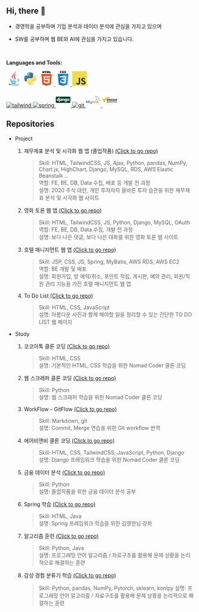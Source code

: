 ## Hi, there 👋  
  

- 경영학을 공부하며 기업 분석과 데이터 분석에 관심을 가지고 있으며
  

- SW를 공부하며 웹 BE와 AI에 관심을 가지고 있습니다.  
  

<br/>  



<p><strong>Languages and Tools:</strong></p>
<p align="left"> 
<a href="https://www.java.com" target="_blank"> <img src="https://raw.githubusercontent.com/devicons/devicon/master/icons/java/java-original.svg" alt="java" width="40" height="40"/></a> <a href="https://www.python.org" target="_blank"> <img src="https://raw.githubusercontent.com/devicons/devicon/master/icons/python/python-original.svg" alt="python" width="40" height="40"/></a> <a href="https://www.w3.org/html/" target="_blank"> <img src="https://raw.githubusercontent.com/devicons/devicon/master/icons/html5/html5-original-wordmark.svg" alt="html5" width="40" height="40"/> </a> <a href="https://www.w3schools.com/css/" target="_blank"> <img src="https://raw.githubusercontent.com/devicons/devicon/master/icons/css3/css3-original-wordmark.svg" alt="css3" width="40" height="40"/> </a> <a href="https://developer.mozilla.org/en-US/docs/Web/JavaScript" target="_blank"> <img src="https://raw.githubusercontent.com/devicons/devicon/master/icons/javascript/javascript-original.svg" alt="javascript" width="40" height="40"/> </a> 
  
  <a href="https://tailwindcss.com/" target="_blank"> <img src="https://www.vectorlogo.zone/logos/tailwindcss/tailwindcss-icon.svg" alt="tailwind" width="40" height="40"/> </a> <a href="https://spring.io/" target="_blank"> <img src="https://www.vectorlogo.zone/logos/springio/springio-icon.svg" alt="spring" width="40" height="40"/> </a> <a href="https://www.djangoproject.com/" target="_blank"> <img src="https://raw.githubusercontent.com/devicons/devicon/master/icons/django/django-original.svg" alt="django" width="40" height="40"/> </a> <a href="https://git-scm.com/" target="_blank"> <img src="https://www.vectorlogo.zone/logos/git-scm/git-scm-icon.svg" alt="git" width="40" height="40"/> </a> <a href="https://www.mysql.com/" target="_blank"> <img src="https://raw.githubusercontent.com/devicons/devicon/master/icons/mysql/mysql-original-wordmark.svg" alt="mysql" width="40" height="40"/> </a> <a href="https://aws.amazon.com" target="_blank"> <img src="https://raw.githubusercontent.com/devicons/devicon/master/icons/amazonwebservices/amazonwebservices-original-wordmark.svg" alt="aws" width="40" height="40"/> </a> 
  </p>

####


## Repositories


- Project

  1. 재무제표 분석 및 시각화 웹 앱 (졸업작품)  [(Click to go repo)](https://github.com/egg528/GraduationProject_FinancialStatementAnalysisWeb)

     > Skill: HTML, TailwindCSS, JS, Ajax, Python, pandas, NumPy, Chart.js, HighChart, Django, MySQL, RDS, AWS Elastic Beanstalk ..  
     > 역할: FE, BE, DB, Data 수집, 배포 등 개발 전 과정  
     > 설명: 2020 주식 대란, 개인 투자자의 올바른 투자 습관을 위한 재무제표 분석 및 시각화 웹 사이트

  2. 영화 토론 웹 앱 [(Click to go repo)](https://github.com/egg528/ToyProject_MovieReviewWeb)

     > Skill: HTML, TailwindCSS, JS, Python, Django, MySQL, OAuth  
     > 역할: FE, BE, DB, Data 수집, 개발 전 과정  
     > 설명: 보다 나은 댓글, 보다 나은 대화를 위한 영화 토론 웹 사이트

  3. 호텔 매니지먼트 웹 앱 [(Click to go repo)](https://github.com/egg528/ToyProject_HotelManagementWeb)
     
     > Skill: JSP, CSS, JS, Spring, MyBatis, AWS RDS, AWS EC2  
     > 역할: BE 개발 및 배포  
     > 설명: 회원가입, 방 예약/취소, 포인트 적립, 게시판, 예약 관리, 회원/직원 관리 기능을 가진 호텔 매니지먼트 웹 앱

  4. To Do List [(Click to go repo)](https://github.com/egg528/ToyProject_ToDoList)
      
     > Skill: HTML, CSS, JavaScript  
     > 설명: 아름다운 사진과 함께 해야할 일을 정리할 수 있는 간단한 TO DO LIST 웹 페이지 


- Study

  1. 코코아톡 클론 코딩 [(Click to go repo)](https://github.com/egg528/Study_FE_KokoaTalkClone)

     > Skill: HTML, CSS  
     > 설명: 기본적인 HTML, CSS 학습을 위한 Nomad Coder 클론 코딩

  2. 웹 스크래퍼 클론 코딩 [(Click to go repo)](https://github.com/egg528/Study_WebScraping)

     > Skill: Python  
     > 설명: 웹 스크래퍼 학습을 위한 Nomad Coder 클론 코딩

  3. WorkFlow - GitFlow [(Click to go repo)](https://github.com/egg528/Study_WorkFlow_GitFlow)
     
     > Skill: Markdown, git  
     > 설명: Commit, Merge 연습을 위한 Git workflow 번역

  4. 에어비앤비 클론 코딩 [(Click to go repo)](https://github.com/egg528/Study_BE_AirbnbClone)
     
     > Skill: HTML, CSS, TailwindCSS, JavaScript, Python, Django  
     > 설명: Django 프레임워크 학습을 위한 Nomad Coder 클론 코딩

  5. 금융 데이터 분석 [(Click to go repo)](https://github.com/egg528/Study_DataAnalysis_FinanceData)
     
     > Skill: Python  
     > 설명: 졸업작품을 위한 금융 데이터 분석 공부

  6. Spring 학습 [(Click to go repo)](https://github.com/egg528/Study_BE_Spring)
     
     > Skill: HTML, Java  
     > 설명: Spring 프레임워크 학습을 위한 김영한님 강좌

  7. 알고리즘 훈련 [(Click to go repo)](https://github.com/egg528/Study_Algorithm)
     
     > Skill: Python, Java  
     > 설명: 프로그래밍 언어 알고리즘 / 자료구조를 활용해 문제 상황을 논리적으로 해결하는 훈련

  8. 감성 경험 분류기 학습 [(Click to go repo)](https://github.com/egg528/Study_ML_sentimentClassifier)
     
     > Skill: Python, pandas, NumPy, Pytorch, sklearn, konlpy
     > 설명: 프로그래밍 언어 알고리즘 / 자료구조를 활용해 문제 상황을 논리적으로 해결하는 훈련




